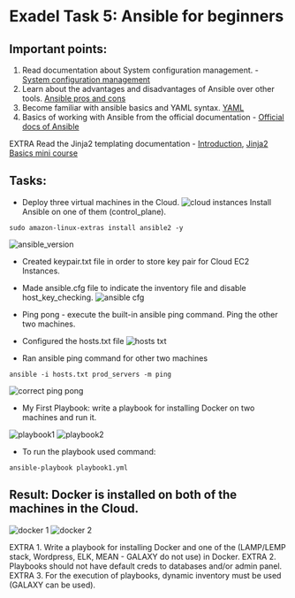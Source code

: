 # Exadel Task 5: Ansible for beginners
 
## Important points:
 
1. Read documentation about System configuration management. - [System configuration management](https://www.atlassian.com/continuous-delivery/principles/configuration-management)
2. Learn about the advantages and disadvantages of Ansible over other tools. [Ansible pros and cons](https://www.youtube.com/watch?v=1id6ERvfozo)
3. Become familiar with ansible basics and YAML syntax. [YAML](https://www.youtube.com/watch?v=1uFVr15xDGg)
4. Basics of working with Ansible from the official documentation - [Official docs of Ansible](https://docs.ansible.com/ansible/latest/user_guide/index.html#getting-started)

EXTRA Read the Jinja2 templating documentation - [Introduction](https://jinja2docs.readthedocs.io/en/stable/intro.html#experimental-python-3-support/), [Jinja2 Basics mini course](https://kodekloud.com/courses/jinja2-templating/)
 
## Tasks:
- Deploy three virtual machines in the Cloud. 
![cloud instances](https://user-images.githubusercontent.com/85607071/157311790-7e1b1b31-ec7a-4a0a-bdc5-35d04b837144.png)
Install Ansible on one of them (control_plane).
```
sudo amazon-linux-extras install ansible2 -y
```
![ansible_version](https://user-images.githubusercontent.com/85607071/157445202-d5c00538-1a1b-4d0f-af33-c65fd24ff325.png)

- Created keypair.txt file in order to store key pair for Cloud EC2 Instances.
- Made ansible.cfg file to indicate the inventory file and disable host_key_checking.
![ansible cfg](https://user-images.githubusercontent.com/85607071/157497378-622eda9e-4ce4-4c3d-9e72-e5430b59eaec.png)

- Ping pong - execute the built-in ansible ping command. Ping the other two machines.
- Configured the hosts.txt file 
![hosts txt](https://user-images.githubusercontent.com/85607071/157450003-9e7d9d38-d0ad-4701-8cd1-79af0d840a72.png)
- Ran ansible ping command for other two machines
```
ansible -i hosts.txt prod_servers -m ping
```
![correct ping pong](https://user-images.githubusercontent.com/85607071/157451323-a3b3702b-f005-41d4-abac-325e143d2770.png)

- My First Playbook: write a playbook for installing Docker on two machines and run it.

![playbook1](https://user-images.githubusercontent.com/85607071/157496012-76a41fb7-cb69-480a-bcf4-b04f6007b992.png)
![playbook2](https://user-images.githubusercontent.com/85607071/157496050-d2e9ea1e-51cd-4609-93c5-c4d77191ef55.png)

- To run the playbook used command:
```
ansible-playbook playbook1.yml
```
## Result: Docker is installed on both of the machines in the Cloud.
![docker 1](https://user-images.githubusercontent.com/85607071/157498717-5c4e2d7a-3bca-4f49-911a-c2fc4d9ad20a.png)
![docker 2](https://user-images.githubusercontent.com/85607071/157498737-1c9c2cda-80d9-4d72-8ee3-806b68eab1ce.png)


       
EXTRA 1. Write a playbook for installing Docker and one of the (LAMP/LEMP stack, Wordpress, ELK, MEAN - GALAXY do not use) in Docker.
EXTRA 2. Playbooks should not have default creds to databases and/or admin panel.
EXTRA 3. For the execution of playbooks, dynamic inventory must be used (GALAXY can be used).
